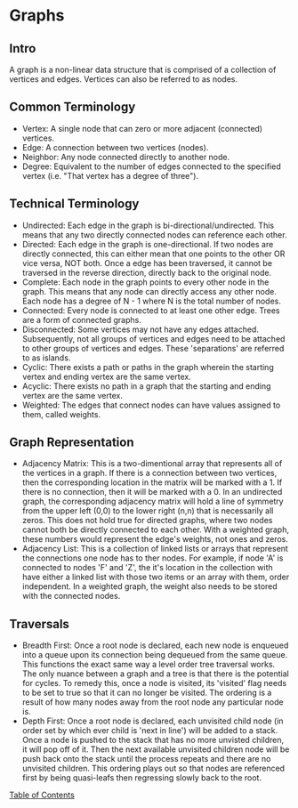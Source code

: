 # Graphs

## Intro
A graph is a non-linear data structure that is comprised of a collection of vertices and edges. Vertices can also be referred to as nodes.

## Common Terminology
- Vertex: A single node that can zero or more adjacent (connected) vertices.
- Edge: A connection between two vertices (nodes).
- Neighbor: Any node connected directly to another node.
- Degree: Equivalent to the number of edges connected to the specified vertex (i.e. "That vertex has a degree of three").<br>

## Technical Terminology
- Undirected: Each edge in the graph is bi-directional/undirected. This means that any two directly connected nodes can reference each other.
- Directed: Each edge in the graph is one-directional. If two nodes are directly connected, this can either mean that one points to the other OR vice versa, NOT both. Once a edge has been traversed, it cannot be traversed in the reverse direction, directly back to the original node.
- Complete: Each node in the graph points to every other node in the graph. This means that any node can directly access any other node. Each node has a degree of N - 1 where N is the total number of nodes.
- Connected: Every node is connected to at least one other edge. Trees are a form of connected graphs.
- Disconnected: Some vertices may not have any edges attached. Subsequently, not all groups of vertices and edges need to be attached to other groups of vertices and edges. These 'separations' are referred to as islands.
- Cyclic: There exists a path or paths in the graph wherein the starting vertex and ending vertex are the same vertex.
- Acyclic: There exists no path in a graph that the starting and ending vertex are the same vertex.
- Weighted: The edges that connect nodes can have values assigned to them, called weights.

## Graph Representation
- Adjacency Matrix: This is a two-dimentional array that represents all of the vertices in a graph. If there is a connection between two vertices, then the corresponding location in the matrix will be marked with a 1. If there is no connection, then it will be marked with a 0. In an undirected graph, the corresponding adjacency matrix will hold a line of symmetry from the upper left (0,0) to the lower right (n,n) that is necessarily all zeros. This does not hold true for directed graphs, where two nodes cannot both be directly connected to each other. With a weighted graph, these numbers would represent the edge's weights, not ones and zeros.
- Adjacency List: This is a collection of linked lists or arrays that represent the connections one node has to ther nodes. For example, if node 'A' is connected to nodes 'F' and 'Z', the it's location in the collection with have either a linked list with those two items or an array with them, order independent. In a weighted graph, the weight also needs to be stored with the connected nodes.

## Traversals
- Breadth First: Once a root node is declared, each new node is enqueued into a queue upon its connection being dequeued from the same queue. This functions the exact same way a level order tree traversal works. The only nuance between a graph and a tree is that there is the potential for cycles. To remedy this, once a node is visited, its 'visited' flag needs to be set to true so that it can no longer be visited. The ordering is a result of how many nodes away from the root node any particular node is.
- Depth First: Once a root node is declared, each unvisited child node (in order set by which ever child is 'next in line') will be added to a stack. Once a node is pushed to the stack that has no more unvisted children, it will pop off of it. Then the next available unvisited children node will be push back onto the stack until the process repeats and there are no unvisited children. This ordering plays out so that nodes are referenced first by being quasi-leafs then regressing slowly back to the root.



[Table of Contents](../README.md)